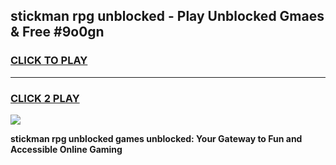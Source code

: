 
## stickman rpg unblocked - Play Unblocked Gmaes & Free #9o0gn
<h3>
<a href="https://news.freeplayer.one?title=stickman_rpg_unblocked&ref=24F">CLICK TO PLAY</a></h3>
<hr>

<h3>
<a href="https://news.freeplayer.one?title=stickman_rpg_unblocked&ref=24F">CLICK 2 PLAY</a>
  
</h3>

<a href="https://news.freeplayer.one?title=stickman_rpg_unblocked&ref=24F/"><img src="https://clearcache.store/games.png"></a>


**stickman rpg unblocked games unblocked: Your Gateway to Fun and Accessible Online Gaming**
